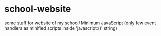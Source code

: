 # school-website
some stuff for website of my school/
Minimum JavaScript (only few event handlers as minified scripts inside 'javascript:()' string)
